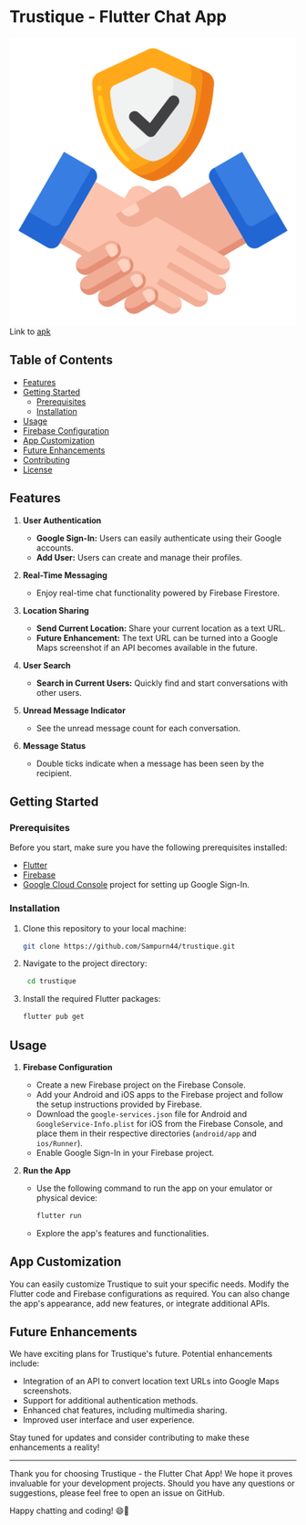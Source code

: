 # Trustique - Flutter Chat App

![Trustique Logo](https://github.com/Sampurn44/trustique/blob/master/images/trust.png)
Link to [apk](https://drive.google.com/drive/folders/16KW_ZSsIiIlD67vW_7wLyZ3ZtTj7AElA?usp=sharing)
## Table of Contents

- [Features](#features)
- [Getting Started](#getting-started)
  - [Prerequisites](#prerequisites)
  - [Installation](#installation)
- [Usage](#usage)
- [Firebase Configuration](#firebase-configuration)
- [App Customization](#app-customization)
- [Future Enhancements](#future-enhancements)
- [Contributing](#contributing)
- [License](#license)

<a name="features"></a>
## Features

1. **User Authentication**
   - **Google Sign-In:** Users can easily authenticate using their Google accounts.
   - **Add User:** Users can create and manage their profiles.

2. **Real-Time Messaging**
   - Enjoy real-time chat functionality powered by Firebase Firestore.

3. **Location Sharing**
   - **Send Current Location:** Share your current location as a text URL.
   - **Future Enhancement:** The text URL can be turned into a Google Maps screenshot if an API becomes available in the future.

4. **User Search**
   - **Search in Current Users:** Quickly find and start conversations with other users.

5. **Unread Message Indicator**
   - See the unread message count for each conversation.

6. **Message Status**
   - Double ticks indicate when a message has been seen by the recipient.

<a name="getting-started"></a>
## Getting Started

### Prerequisites

Before you start, make sure you have the following prerequisites installed:

- [Flutter](https://flutter.dev/docs/get-started/install)
- [Firebase](https://firebase.google.com/docs/flutter/setup)
- [Google Cloud Console](https://console.cloud.google.com/) project for setting up Google Sign-In.

### Installation

1. Clone this repository to your local machine:

   ```bash
   git clone https://github.com/Sampurn44/trustique.git

2. Navigate to the project directory:

   ```bash
    cd trustique
3. Install the required Flutter packages:
   ```bash
   flutter pub get

## Usage

1. **Firebase Configuration**

   - Create a new Firebase project on the Firebase Console.
   - Add your Android and iOS apps to the Firebase project and follow the setup instructions provided by Firebase.
   - Download the `google-services.json` file for Android and `GoogleService-Info.plist` for iOS from the Firebase Console, and place them in their respective directories (`android/app` and `ios/Runner`).
   - Enable Google Sign-In in your Firebase project.

2. **Run the App**

   - Use the following command to run the app on your emulator or physical device:

     ```bash
     flutter run
     ```

   - Explore the app's features and functionalities.

## App Customization

You can easily customize Trustique to suit your specific needs. Modify the Flutter code and Firebase configurations as required. You can also change the app's appearance, add new features, or integrate additional APIs.

## Future Enhancements

We have exciting plans for Trustique's future. Potential enhancements include:

- Integration of an API to convert location text URLs into Google Maps screenshots.
- Support for additional authentication methods.
- Enhanced chat features, including multimedia sharing.
- Improved user interface and user experience.

Stay tuned for updates and consider contributing to make these enhancements a reality!




---

Thank you for choosing Trustique - the Flutter Chat App! We hope it proves invaluable for your development projects. Should you have any questions or suggestions, please feel free to open an issue on GitHub.

Happy chatting and coding! 😄🚀
